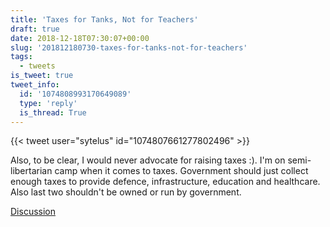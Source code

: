 ```yaml
---
title: 'Taxes for Tanks, Not for Teachers'
draft: true
date: 2018-12-18T07:30:07+00:00
slug: '201812180730-taxes-for-tanks-not-for-teachers'
tags:
  - tweets
is_tweet: true
tweet_info:
  id: '1074808993170649089'
  type: 'reply'
  is_thread: True
---
```




{{< tweet user="sytelus" id="1074807661277802496" >}}

Also, to be clear, I would never advocate for raising taxes :). I'm on semi-libertarian camp when it comes to taxes. Government should just collect enough taxes to provide defence, infrastructure, education and healthcare. Also last two shouldn't be owned or run by government.

[Discussion](https://x.com/sytelus/status/1074808993170649089)
